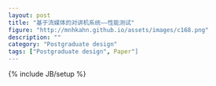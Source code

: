 ```yaml
---
layout: post
title: "基于流媒体的对讲机系统——性能测试"
figure: "http://mnhkahn.github.io/assets/images/c168.png"
description: ""
category: "Postgraduate design"
tags: ["Postgraduate design", Paper"]
---
```



{% include JB/setup %}